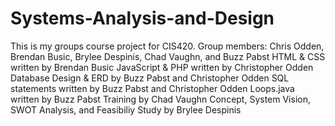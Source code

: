 # Systems-Analysis-and-Design
This is my groups course project for CIS420. Group members: Chris Odden, Brendan Busic, Brylee Despinis, Chad Vaughn, and Buzz Pabst 
HTML & CSS written by Brendan Busic
JavaScript & PHP written by Christopher Odden
Database Design & ERD by Buzz Pabst and Christopher Odden
SQL statements written by Buzz Pabst and Christopher Odden
Loops.java written by Buzz Pabst
Training by Chad Vaughn
Concept, System Vision, SWOT Analysis, and Feasibiliy Study by Brylee Despinis
